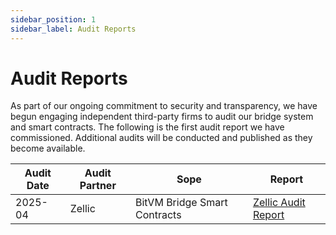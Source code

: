 ```yaml
---
sidebar_position: 1
sidebar_label: Audit Reports
---
```


# Audit Reports

As part of our ongoing commitment to security and transparency, we have begun engaging independent third-party firms to audit our bridge system and smart contracts. The following is the first audit report we have commissioned. Additional audits will be conducted and published as they become available.

| Audit Date    | Audit Partner     | Sope     | Report |
|--------|--------|--------|--------|
| 2025-04 | Zellic | BitVM Bridge Smart Contracts  |  [Zellic Audit Report](/pdf/BitvmBridge/Zellic_audit_Report.pdf) |
